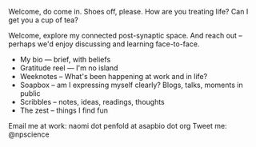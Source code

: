 Welcome,  do come in. Shoes off, please. How are you treating life? Can I get you a cup of tea? 

Welcome, explore my connected post-synaptic space. And reach out – perhaps we'd enjoy discussing and learning face-to-face. 

* My bio — brief, with beliefs
* Gratitude reel — I'm no island
* Weeknotes – What's been happening at work and in life?
* Soapbox – am I expressing myself clearly? Blogs, talks, moments in public
* Scribbles – notes, ideas, readings, thoughts
* The zest – things I find fun

Email me at work: naomi dot penfold at asapbio dot org
Tweet me: @npscience
